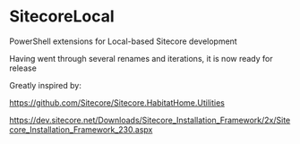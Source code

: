 # SitecoreLocal

PowerShell extensions for Local-based Sitecore development

Having went through several renames and iterations, it is now ready for release

Greatly inspired by: 

https://github.com/Sitecore/Sitecore.HabitatHome.Utilities

https://dev.sitecore.net/Downloads/Sitecore_Installation_Framework/2x/Sitecore_Installation_Framework_230.aspx
